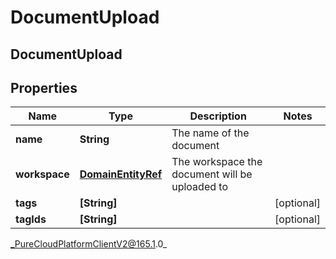 # DocumentUpload

## DocumentUpload

## Properties

|Name | Type | Description | Notes|
|------------ | ------------- | ------------- | -------------|
| **name** | **String** | The name of the document | |
| **workspace** | [**DomainEntityRef**](DomainEntityRef) | The workspace the document will be uploaded to | |
| **tags** | **[String]** |  | [optional] |
| **tagIds** | **[String]** |  | [optional] |



_PureCloudPlatformClientV2@165.1.0_

